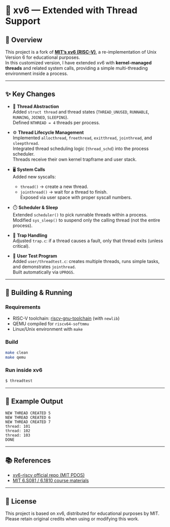 # 🐧 xv6 — Extended with Thread Support

## 📌 Overview
This project is a fork of **[MIT’s xv6 (RISC-V)](https://github.com/mit-pdos/xv6-riscv)**, a re-implementation of Unix Version 6 for educational purposes.  
In this customized version, I have extended xv6 with **kernel-managed threads** and related system calls, providing a simple multi-threading environment inside a process.

---

## ✨ Key Changes
- 🧵 **Thread Abstraction**  
  Added `struct thread` and thread states (`THREAD_UNUSED`, `RUNNABLE`, `RUNNING`, `JOINED`, `SLEEPING`).  
  Defined `NTHREAD = 4` threads per process.  

- ⚙️ **Thread Lifecycle Management**  
  Implemented `allocthread`, `freethread`, `exitthread`, `jointhread`, and `sleepthread`.  
  Integrated thread scheduling logic (`thread_schd`) into the process scheduler.  
  Threads receive their own kernel trapframe and user stack.  

- 🖥️ **System Calls**  
  Added new syscalls:  
  - `thread()` → create a new thread.  
  - `jointhread()` → wait for a thread to finish.  
  Exposed via user space with proper syscall numbers.  

- ⏱️ **Scheduler & Sleep**  
  Extended `scheduler()` to pick runnable threads within a process.  
  Modified `sys_sleep()` to suspend only the calling thread (not the entire process).  

- 🐛 **Trap Handling**  
  Adjusted `trap.c`: if a thread causes a fault, only that thread exits (unless critical).  

- 🧪 **User Test Program**  
  Added `user/threadtest.c`: creates multiple threads, runs simple tasks, and demonstrates `jointhread`.  
  Built automatically via `UPROGS`.  

---

## 🚀 Building & Running

### Requirements
- RISC-V toolchain: [riscv-gnu-toolchain](https://github.com/riscv/riscv-gnu-toolchain) (with `newlib`)  
- QEMU compiled for `riscv64-softmmu`  
- Linux/Unix environment with `make`  

### Build
```bash
make clean
make qemu
```

### Run inside xv6
```bash
$ threadtest
```

---

## 📝 Example Output
```
NEW THREAD CREATED 5
NEW THREAD CREATED 6
NEW THREAD CREATED 7
thread: 101
thread: 102
thread: 103
DONE
```

---

## 📚 References
- [xv6-riscv official repo (MIT PDOS)](https://github.com/mit-pdos/xv6-riscv)  
- [MIT 6.S081 / 6.1810 course materials](https://pdos.csail.mit.edu/6.1810/)  

---

## 📜 License
This project is based on xv6, distributed for educational purposes by MIT.  
Please retain original credits when using or modifying this work.  
